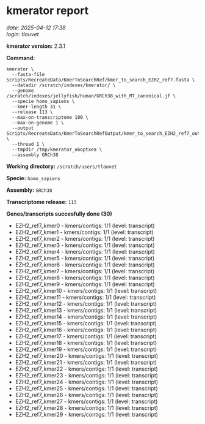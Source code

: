# kmerator report
*date: 2025-04-12 17:38*  
*login: tlouvet*

**kmerator version:** 2.3.1

**Command:**

```
kmerator \
  --fasta-file Scripts/RecreateData/KmerToSearchRef/kmer_to_search_EZH2_ref7.fasta \
  --datadir /scratch/indexes/kmerator/ \
  --genome /scratch/indexes/jellyfish/human/GRCh38_with_MT_canonical.jf \
  --specie homo_sapiens \
  --kmer-length 31 \
  --release 113 \
  --max-on-transcriptome 100 \
  --max-on-genome 1 \
  --output Scripts/RecreateData/KmerToSearchRefOutput/kmer_to_search_EZH2_ref7_output \
  --thread 1 \
  --tmpdir /tmp/kmerator_o6optxea \
  --assembly GRCh38
```

**Working directory:** `/scratch/users/tlouvet`

**Specie:** `homo_sapiens`

**Assembly:** `GRCh38`

**Transcriptome release:** `113`

**Genes/transcripts succesfully done (30)**

- EZH2_ref7_kmer0 - kmers/contigs: 1/1 (level: transcript)
- EZH2_ref7_kmer1 - kmers/contigs: 1/1 (level: transcript)
- EZH2_ref7_kmer2 - kmers/contigs: 1/1 (level: transcript)
- EZH2_ref7_kmer3 - kmers/contigs: 1/1 (level: transcript)
- EZH2_ref7_kmer4 - kmers/contigs: 1/1 (level: transcript)
- EZH2_ref7_kmer5 - kmers/contigs: 1/1 (level: transcript)
- EZH2_ref7_kmer6 - kmers/contigs: 1/1 (level: transcript)
- EZH2_ref7_kmer7 - kmers/contigs: 1/1 (level: transcript)
- EZH2_ref7_kmer8 - kmers/contigs: 1/1 (level: transcript)
- EZH2_ref7_kmer9 - kmers/contigs: 1/1 (level: transcript)
- EZH2_ref7_kmer10 - kmers/contigs: 1/1 (level: transcript)
- EZH2_ref7_kmer11 - kmers/contigs: 1/1 (level: transcript)
- EZH2_ref7_kmer12 - kmers/contigs: 1/1 (level: transcript)
- EZH2_ref7_kmer13 - kmers/contigs: 1/1 (level: transcript)
- EZH2_ref7_kmer14 - kmers/contigs: 1/1 (level: transcript)
- EZH2_ref7_kmer15 - kmers/contigs: 1/1 (level: transcript)
- EZH2_ref7_kmer16 - kmers/contigs: 1/1 (level: transcript)
- EZH2_ref7_kmer17 - kmers/contigs: 1/1 (level: transcript)
- EZH2_ref7_kmer18 - kmers/contigs: 1/1 (level: transcript)
- EZH2_ref7_kmer19 - kmers/contigs: 1/1 (level: transcript)
- EZH2_ref7_kmer20 - kmers/contigs: 1/1 (level: transcript)
- EZH2_ref7_kmer21 - kmers/contigs: 1/1 (level: transcript)
- EZH2_ref7_kmer22 - kmers/contigs: 1/1 (level: transcript)
- EZH2_ref7_kmer23 - kmers/contigs: 1/1 (level: transcript)
- EZH2_ref7_kmer24 - kmers/contigs: 1/1 (level: transcript)
- EZH2_ref7_kmer25 - kmers/contigs: 1/1 (level: transcript)
- EZH2_ref7_kmer26 - kmers/contigs: 1/1 (level: transcript)
- EZH2_ref7_kmer27 - kmers/contigs: 1/1 (level: transcript)
- EZH2_ref7_kmer28 - kmers/contigs: 1/1 (level: transcript)
- EZH2_ref7_kmer29 - kmers/contigs: 1/1 (level: transcript)
